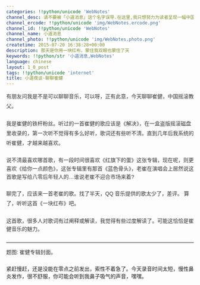 ```yaml
---
categories: !!python/unicode 'WebNotes'
channel_desc: 请不要被「小道消息」这个名字误导.在这里,我只想努力为读者呈现一幅中国互联网的清明上河图.
channel_ercode: !!python/unicode 'img/WebNotes.ercode.png'
channel_id: !!python/unicode 'WebNotes'
channel_name: 小道消息
channel_photo: !!python/unicode 'img/WebNotes.photo.png'
createtime: 2015-07-20 16:38:28+00:00
description: 那天是你用一块红布，蒙住我双眼也蒙住了天
keywords: !!python/str '小道消息,WebNotes'
language: chinese
layout: 1_0_post
tags: !!python/unicode 'internet'
title: 小道夜谈·聊聊崔健
---
```

<div class="rich_media_content" id="js_content">
<p style="font-family: Avenir, sans-serif; line-height: 1.6em; border: 0px; margin-top: 2px; margin-bottom: 22px; padding: 0px; outline: 0px; color: rgb(51, 51, 51); white-space: normal;">
<span style="color: rgb(51, 51, 51); font-family: Avenir, sans-serif; line-height: 25.600000381469727px;">
          有朋友问我是不是可以聊聊音乐，可以呀，正有此意，今天聊聊崔健，中国摇滚教父。
         </span>
</p>
<p style="font-family: Avenir, sans-serif; line-height: 1.6em; border: 0px; margin-top: 2px; margin-bottom: 22px; padding: 0px; outline: 0px; color: rgb(51, 51, 51); white-space: normal;">
<span style="color: rgb(51, 51, 51); font-family: Avenir, sans-serif; line-height: 25.600000381469727px;">
          我是崔健的铁杆粉丝。听过的一首崔健的歌应该是《解决》，在一盒盗版摇滚磁盘里收录的，第一次听不觉得有多么好听，歌词还有些听不清。直到几年后我系统的听崔健，才越来越喜欢。
         </span>
<mpvoice class="res_iframe js_editor_audio audio_iframe" name="%E5%B0%8F%E9%81%93%E5%A4%9C%E8%B0%88%C2%B7%E8%81%8A%E8%81%8A%E5%B4%94%E5%81%A5" play_length="641000" src="/cgi-bin/readtemplate?t=tmpl/audio_tmpl&amp;name=%E5%B0%8F%E9%81%93%E5%A4%9C%E8%B0%88%C2%B7%E8%81%8A%E8%81%8A%E5%B4%94%E5%81%A5&amp;play_length=10:41" style="font-family: sans-serif;" voice_encode_fileid="MjM5ODIyMTE0MF8yMTIxNTYxNDg=">
</mpvoice>
</p>
<p style="font-family: Avenir, sans-serif; line-height: 1.6em; border: 0px; margin-top: 2px; margin-bottom: 22px; padding: 0px; outline: 0px; color: rgb(51, 51, 51); white-space: normal;">
         说不清最喜欢哪首歌，有一段时间很喜欢《红旗下的蛋》这张专辑，现在呢，则更喜欢《给你一点颜色》，这张专辑里有那首《蓝色骨头》，老崔在演唱会上居然说这首歌是写给八零后年轻人的…谁说老崔不迎合市场来着?
         <br/>
<span style="color: rgb(51, 51, 51); font-family: Avenir, sans-serif; line-height: 25.600000381469727px;">
</span>
</p>
<p style="font-family: Avenir, sans-serif; line-height: 1.6em; border: 0px; margin-top: 2px; margin-bottom: 22px; padding: 0px; outline: 0px; color: rgb(51, 51, 51); white-space: normal;">
<span style="color: rgb(51, 51, 51); font-family: Avenir, sans-serif; line-height: 25.600000381469727px;">
          聊完了，应该来一首老崔的歌。找了半天，QQ 音乐提供的歌太少了，差评。 算了，听听这首《一块红布》吧。
         </span>
</p>
<p style="font-family: Avenir, sans-serif; line-height: 1.6em; border: 0px; margin-top: 2px; margin-bottom: 22px; padding: 0px; outline: 0px; color: rgb(51, 51, 51); white-space: normal;">
<qqmusic albumurl="/t/Y/002FkV801f4wtY.jpg" audiourl="http://ws.stream.qqmusic.qq.com/1205126.m4a?fromtag=46" class="res_iframe qqmusic_iframe js_editor_qqmusic" commentid="1324765165" mid="003rzf5X0szk0Q" music_name="一块红布" musicid="1205126" play_length="371000" singer="崔健 - 20世纪中国摇滚大系1" src="/cgi-bin/readtemplate?t=tmpl/qqmusic_tmpl&amp;singer=%E5%B4%94%E5%81%A5%20-%2020%E4%B8%96%E7%BA%AA%E4%B8%AD%E5%9B%BD%E6%91%87%E6%BB%9A%E5%A4%A7%E7%B3%BB1&amp;music_name=%E4%B8%80%E5%9D%97%E7%BA%A2%E5%B8%83" style="line-height: 1.6em;">
</qqmusic>
</p>
<p style="font-family: Avenir, sans-serif; line-height: 1.6em; border: 0px; margin-top: 2px; margin-bottom: 22px; padding: 0px; outline: 0px; color: rgb(51, 51, 51); white-space: normal;">
         这首歌，很多人对歌词有过阐释或解读，我觉得有些过度解读了。可能这恰恰是崔健音乐的魅力。
        </p>
<hr style="font-family: Avenir, sans-serif; line-height: 1.6em; border-right-width: 0px; border-bottom-width: 0px; border-left-width: 0px; border-top-style: solid; border-top-color: rgb(234, 234, 234); height: 1px; margin: 1em 0px; padding: 0px; color: rgb(51, 51, 51); white-space: normal;"/>
<p style="font-family: Avenir, sans-serif; line-height: 1.6em; border: 0px; margin-top: 2px; margin-bottom: 22px; padding: 0px; outline: 0px; color: rgb(51, 51, 51); white-space: normal;">
         题图: 崔健专辑封面。
        </p>
<p>
         紧赶慢赶，还是没能在零点之前发出，索性不着急了。今天录音时间太短，慢性鼻炎发作，很不舒服，你可能会听到我鼻子吸气的声音，嘿嘿。
        </p>
</div>